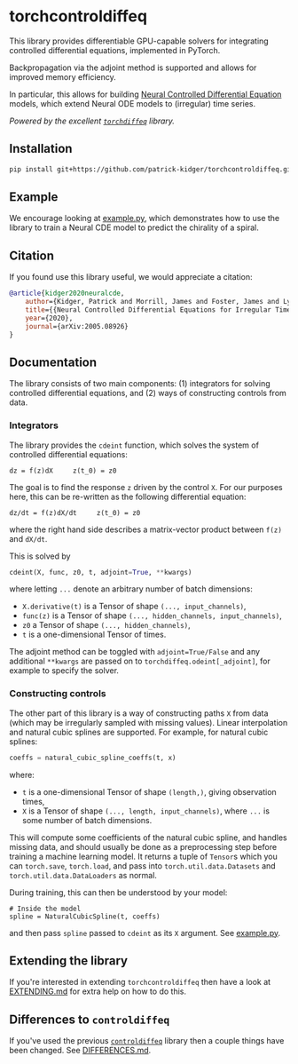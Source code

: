 # torchcontroldiffeq
This library provides differentiable GPU-capable solvers for integrating controlled differential equations, implemented in PyTorch.

Backpropagation via the adjoint method is supported and allows for improved memory efficiency.

In particular, this allows for building [Neural Controlled Differential Equation](https://github.com/patrick-kidger/NeuralCDE) models, which extend Neural ODE models to (irregular) time series.

_Powered by the excellent [`torchdiffeq`](https://github.com/rtqichen/torchdiffeq) library._

## Installation

```bash
pip install git+https://github.com/patrick-kidger/torchcontroldiffeq.git
```

## Example
We encourage looking at [example.py](./example/example.py), which demonstrates how to use the library to train a Neural CDE model to predict the chirality of a spiral.

## Citation
If you found use this library useful, we would appreciate a citation:

```bibtex
@article{kidger2020neuralcde,
    author={Kidger, Patrick and Morrill, James and Foster, James and Lyons, Terry},
    title={{Neural Controlled Differential Equations for Irregular Time Series}},
    year={2020},
    journal={arXiv:2005.08926}
}
```

## Documentation

The library consists of two main components: (1) integrators for solving controlled differential equations, and (2) ways of constructing controls from data.

### Integrators

The library provides the `cdeint` function, which solves the system of controlled differential equations:
```
dz = f(z)dX     z(t_0) = z0
```

The goal is to find the response `z` driven by the control `X`. For our purposes here, this can be re-written as the following differential equation:
```
dz/dt = f(z)dX/dt     z(t_0) = z0
```
where the right hand side describes a matrix-vector product between `f(z)` and `dX/dt`.

This is solved by
```python
cdeint(X, func, z0, t, adjoint=True, **kwargs)
```
where letting `...` denote an arbitrary number of batch dimensions:
- `X.derivative(t)` is a Tensor of shape `(..., input_channels)`,
- `func(z)` is a Tensor of shape `(..., hidden_channels, input_channels)`,
- `z0` a Tensor of shape `(..., hidden_channels)`,
- `t` is a one-dimensional Tensor of times.

The adjoint method can be toggled with `adjoint=True/False` and any additional `**kwargs` are passed on to `torchdiffeq.odeint[_adjoint]`, for example to specify the solver.

### Constructing controls

The other part of this library is a way of constructing paths `X` from data (which may be irregularly sampled with missing values). Linear interpolation and natural cubic splines are supported. For example, for natural cubic splines:
```python
coeffs = natural_cubic_spline_coeffs(t, x)
```
where:
- `t` is a one-dimensional Tensor of shape `(length,)`, giving observation times,
- `X` is a Tensor of shape `(..., length, input_channels)`, where `...` is some number of batch dimensions.

This will compute some coefficients of the natural cubic spline, and handles missing data, and should usually be done as a preprocessing step before training a machine learning model. It returns a tuple of `Tensor`s which you can `torch.save`, `torch.load`, and pass into `torch.util.data.Datasets` and `torch.util.data.DataLoaders` as normal.

During training, this can then be understood by your model:
```
# Inside the model
spline = NaturalCubicSpline(t, coeffs)
```
and then pass `spline` passed to `cdeint` as its `X` argument. See [example.py](./example/example.py).

## Extending the library
If you're interested in extending `torchcontroldiffeq` then have a look at [EXTENDING.md](./EXTENDING.md) for extra help on how to do this.

## Differences to `controldiffeq`
If you've used the previous [`controldiffeq`](https://github.com/patrick-kidger/NeuralCDE/tree/master/controldiffeq) library then a couple things have been changed. See [DIFFERENCES.md](./DIFFERENCES.md).
